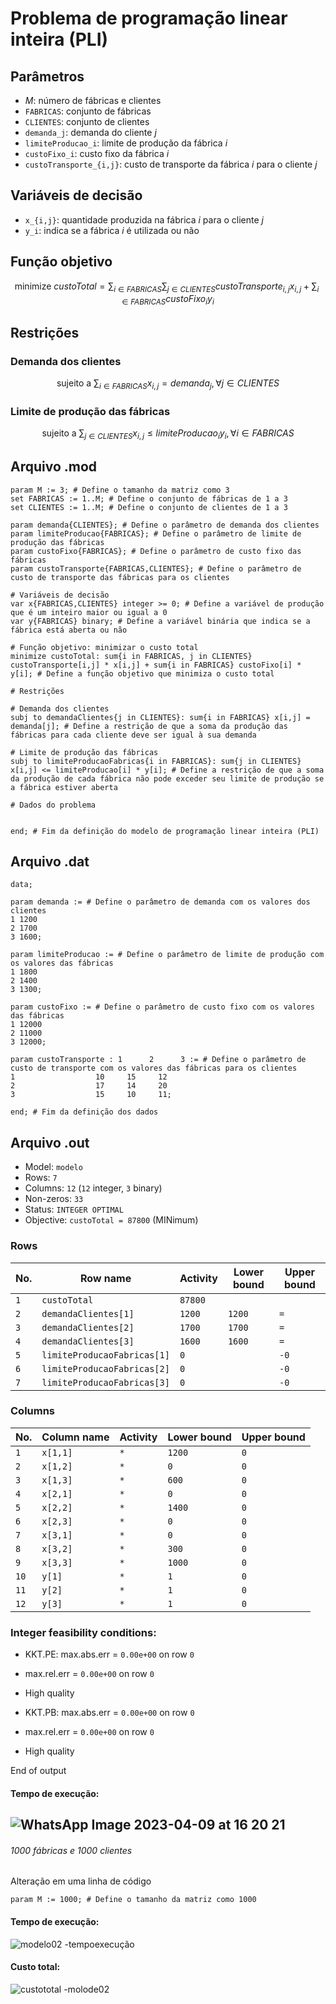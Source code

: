 # Problema de programação linear inteira (PLI)

## Parâmetros
- $M$: número de fábricas e clientes
- `FABRICAS`: conjunto de fábricas
- `CLIENTES`: conjunto de clientes
- `demanda_j`: demanda do cliente $j$
- `limiteProducao_i`: limite de produção da fábrica $i$
- `custoFixo_i`: custo fixo da fábrica $i$
- `custoTransporte_{i,j}`: custo de transporte da fábrica $i$ para o cliente $j$

## Variáveis de decisão

- `x_{i,j}`: quantidade produzida na fábrica $i$ para o cliente $j$
- `y_i`: indica se a fábrica $i$ é utilizada ou não

## Função objetivo

$$
\text{minimize } custoTotal = \sum_{i \in FABRICAS}\sum_{j \in CLIENTES} custoTransporte_{i,j} x_{i,j} + \sum_{i \in FABRICAS} custoFixo_i y_i
$$

## Restrições

### Demanda dos clientes

$$
\text{sujeito a } \sum_{i \in FABRICAS} x_{i,j} = demanda_j, \forall j \in CLIENTES
$$

### Limite de produção das fábricas

$$
\text{sujeito a } \sum_{j \in CLIENTES} x_{i,j} \leq limiteProducao_i y_i, \forall i \in FABRICAS
$$


## Arquivo .mod
```
param M := 3; # Define o tamanho da matriz como 3
set FABRICAS := 1..M; # Define o conjunto de fábricas de 1 a 3
set CLIENTES := 1..M; # Define o conjunto de clientes de 1 a 3

param demanda{CLIENTES}; # Define o parâmetro de demanda dos clientes
param limiteProducao{FABRICAS}; # Define o parâmetro de limite de produção das fábricas
param custoFixo{FABRICAS}; # Define o parâmetro de custo fixo das fábricas
param custoTransporte{FABRICAS,CLIENTES}; # Define o parâmetro de custo de transporte das fábricas para os clientes

# Variáveis de decisão
var x{FABRICAS,CLIENTES} integer >= 0; # Define a variável de produção que é um inteiro maior ou igual a 0
var y{FABRICAS} binary; # Define a variável binária que indica se a fábrica está aberta ou não

# Função objetivo: minimizar o custo total
minimize custoTotal: sum{i in FABRICAS, j in CLIENTES} custoTransporte[i,j] * x[i,j] + sum{i in FABRICAS} custoFixo[i] * y[i]; # Define a função objetivo que minimiza o custo total

# Restrições

# Demanda dos clientes
subj to demandaClientes{j in CLIENTES}: sum{i in FABRICAS} x[i,j] = demanda[j]; # Define a restrição de que a soma da produção das fábricas para cada cliente deve ser igual à sua demanda

# Limite de produção das fábricas
subj to limiteProducaoFabricas{i in FABRICAS}: sum{j in CLIENTES} x[i,j] <= limiteProducao[i] * y[i]; # Define a restrição de que a soma da produção de cada fábrica não pode exceder seu limite de produção se a fábrica estiver aberta

# Dados do problema


end; # Fim da definição do modelo de programação linear inteira (PLI) 
```


## Arquivo .dat
```
data;

param demanda := # Define o parâmetro de demanda com os valores dos clientes
1 1200
2 1700
3 1600;

param limiteProducao := # Define o parâmetro de limite de produção com os valores das fábricas
1 1800
2 1400
3 1300;

param custoFixo := # Define o parâmetro de custo fixo com os valores das fábricas
1 12000
2 11000
3 12000;

param custoTransporte : 1      2      3 := # Define o parâmetro de custo de transporte com os valores das fábricas para os clientes
1                  10     15     12
2                  17     14     20
3                  15     10     11;

end; # Fim da definição dos dados
```


## Arquivo .out

- Model: `modelo`
- Rows: `7`
- Columns: `12` (`12` integer, `3` binary)
- Non-zeros: `33`
- Status: `INTEGER OPTIMAL`
- Objective: `custoTotal = 87800` (MINimum)

### Rows

| No. | Row name | Activity | Lower bound | Upper bound |
| --- | --- | --- | --- | --- |
| `1` | `custoTotal` | `87800` | | |
| `2` | `demandaClientes[1]` | `1200` | `1200` | `=` |
| `3` | `demandaClientes[2]` | `1700` | `1700` | `=` |
| `4` | `demandaClientes[3]` | `1600` | `1600` | `=` |
| `5` | `limiteProducaoFabricas[1]` | `0` | | `-0` |
| `6` | `limiteProducaoFabricas[2]` | `0` | | `-0` |
| `7` | `limiteProducaoFabricas[3]` | `0` | | `-0` |

### Columns

| No. | Column name | Activity | Lower bound | Upper bound |
| --- | --- | --- | --- | --- |
| `1` | `x[1,1]` | `*` | `1200` | `0` |
| `2` | `x[1,2]` | `*` | `0` | `0` |
| `3` | `x[1,3]` | `*` | `600` | `0` |
| `4` | `x[2,1]` | `*` | `0` | `0` |
| `5` | `x[2,2]` | `*` | `1400` | `0` |
| `6` | `x[2,3]` | `*` | `0` | `0` |
| `7` | `x[3,1]` | `*` | `0` | `0` |
| `8` | `x[3,2]` | `*` | `300` | `0` |
| `9` | `x[3,3]` | `*` | `1000` | `0` |
| `10` | `y[1]` | `*` | `1` | `0` | `1` |
| `11` | `y[2]` | `*` | `1` | `0` | `1` |
| `12` | `y[3]` | `*` | `1` | `0` | `1` |

### Integer feasibility conditions:

- KKT.PE: max.abs.err = `0.00e+00` on row `0`
- max.rel.err = `0.00e+00` on row `0`
- High quality

- KKT.PB: max.abs.err = `0.00e+00` on row `0`
- max.rel.err = `0.00e+00` on row `0`
- High quality

End of output


#### Tempo de execução:
![WhatsApp Image 2023-04-09 at 16 20 21](https://user-images.githubusercontent.com/107778190/230792504-63444dbc-967e-431d-b6b5-57cc2da4f55d.jpeg)
---
###### 1000 fábricas e 1000 clientes
Alteração em uma linha de código  
```
param M := 1000; # Define o tamanho da matriz como 1000
```
#### Tempo de execução:
![modelo02 -tempoexecução](https://user-images.githubusercontent.com/107778190/230792784-55463377-73ac-4395-8892-c3e9148946a3.png)

#### Custo total:
![custototal -molode02](https://user-images.githubusercontent.com/107778190/230792810-eb68b2b6-9150-4c2a-93a5-581e11269d12.png)

